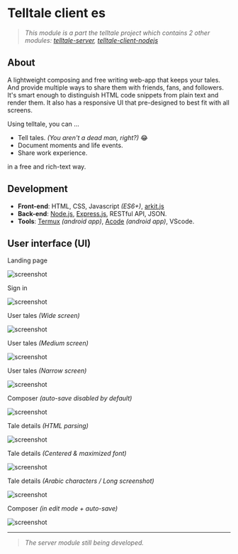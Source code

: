 # Telltale client es

> _This module is a part the telltale project which contains 2 other modules: [telltale-server](), [telltale-client-nodejs]()_

## About

A lightweight composing and free writing web-app that keeps your tales. And provide multiple ways to share them with friends, fans, and followers.
It's smart enough to distinguish HTML code snippets from plain text and render them. It also has a responsive UI that pre-designed to best fit with all screens.

Using telltale, you can ...

- Tell tales. _(You aren't a dead man, right?)_ 😂
- Document moments and life events.
- Share work experience.

in a free and rich-text way.

## Development

- **Front-end**: HTML, CSS, Javascript _(ES6+)_, [arkit.js](https://github.com/AmmarYasserAllaithy/arkit.js)
- **Back-end**: [Node.js](https://nodejs.org/en), [Express.js](https://expressjs.com), RESTful API, JSON.
- **Tools**: [Termux](https://termux.dev/en/) _(android app)_, [Acode](https://play.google.com/store/apps/details?id=com.foxdebug.acodefree) _(android app)_, VScode.

## User interface (UI)

Landing page

![screenshot](ui/1.png)

Sign in

![screenshot](ui/2.png)

User tales _(Wide screen)_

![screenshot](ui/3.1.png)

User tales _(Medium screen)_

![screenshot](ui/3.2.png)

User tales _(Narrow screen)_

![screenshot](ui/3.3.png)

Composer _(auto-save disabled by default)_

![screenshot](ui/4.png)

Tale details _(HTML parsing)_

![screenshot](ui/5.1.png)

Tale details _(Centered & maximized font)_

![screenshot](ui/5.2.png)

Tale details _(Arabic characters / Long screenshot)_

![screenshot](ui/5.3.png)

Composer _(in edit mode + auto-save)_

![screenshot](ui/6.png)

---

> _The server module still being developed._
